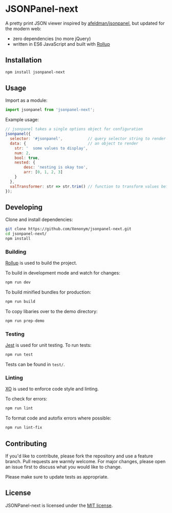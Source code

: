 # JSONPanel-next

A pretty print JSON viewer inspired by [afeldman/jsonpanel](https://github.com/afeld/jsonpanel), but updated for the modern web:

- zero dependencies (no more jQuery)
- written in ES6 JavaScript and built with [Rollup](https://rollupjs.org)

## Installation

```bash
npm install jsonpanel-next
```

## Usage

Import as a module:

```js
import jsonpanel from 'jsonpanel-next';
```

Example usage:
```js
// jsonpanel takes a single options object for configuration
jsonpanel({
  selector: '#jsonpanel',           // query selector string to render the panel in
  data: {                           // an object to render
    str: '  some values to display',  
    num: 2,
    bool: true,
    nested: {
        desc: 'nesting is okay too',
        arr: [0, 1, 2, 3]
    }
  },
  valTransformer: str => str.trim() // function to transform values before render
});
```

## Developing

Clone and install dependencies:

```bash
git clone https://github.com/Xenonym/jsonpanel-next.git
cd jsonpanel-next/
npm install
```

### Building

[Rollup](https://rollupjs.org) is used to build the project.

To build in development mode and watch for changes:

```bash
npm run dev
```

To build minified bundles for production:

```bash
npm run build
```

To copy libaries over to the demo directory:

```bash
npm run prep-demo
```


### Testing

[Jest](https://jestjs.io/) is used for unit testing. To run tests:

```bash
npm run test
```

Tests can be found in `test/`.

### Linting

[XO](https://github.com/xojs/xo) is used to enforce code style and linting. 

To check for errors:

```bash
npm run lint
```

To format code and autofix errors where possible:

```bash
npm run lint-fix
```

## Contributing

If you'd like to contribute, please fork the repository and use a feature branch. Pull requests are warmly welcome.
For major changes, please open an issue first to discuss what you would like to change.

Please make sure to update tests as appropriate.

## License
JSONPanel-next is licensed under the [MIT license](https://choosealicense.com/licenses/mit/).
